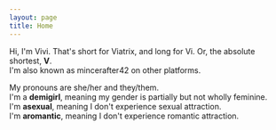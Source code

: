 ```yaml
---
layout: page
title: Home
---
```

Hi, I'm Vivi. That's short for Viatrix, and long for Vi. Or, the absolute shortest, **V**.  
I'm also known as mincerafter42 on other platforms.

My pronouns are she/her and they/them.  
I'm a **demigirl**, meaning my gender is partially but not wholly feminine.  
I'm **asexual**, meaning I don't experience sexual attraction.  
I'm **aromantic**, meaning I don't experience romantic attraction.
